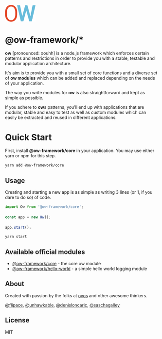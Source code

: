 <img src="_media/ow-logo.png" width="100" />

# @ow-framework/*

**ow** [pronounced: oouhh] is a node.js framework which enforces certain patterns and restrictions in order to provide you with a stable, testable and modular application architecture.

It's aim is to provide you with a small set of core functions and a diverse set of **ow modules** which can be added and replaced depending on the needs of your application.

The way you write modules for **ow** is also straightforward and kept as simple as possible.

If you adhere to **ow**s patterns, you'll end up with applications that are modular, stable and easy to test as well as custom modules which can easily be extracted and reused in different applications.

# Quick Start

First, install  **@ow-framework/core** in your application.
You may use either yarn or npm for this step.

```bash
yarn add @ow-framework/core
```

## Usage

Creating and starting a new app is as simple as writing 3 lines (or 1, if you dare to do so) of code.

```js
import Ow from '@ow-framework/core';

const app = new Ow();

app.start();
```

```bash
yarn start
```

## Available official modules

- [@ow-framework/core](packages/ow-core/README.md) - the core ow module
- [@ow-framework/hello-world](packages/ow-hello-world/README.md) - a simple hello world logging module

## About

Created with passion by the folks at [ovos](https://ovos.at) and
other awesome thinkers.

[@flipace](https://github.com/flipace),
[@unhawkable](https://github.com/unhawkable), [@denisloncaric](https://github.com/denisloncaric), [@saschagalley](https://github.com/saschagalley)

## License

MIT
